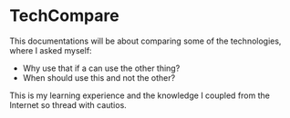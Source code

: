 # TechCompare

This documentations will be about comparing some of the technologies, where I asked myself:
- Why use that if a can use the other thing? 
- When should use this and not the other?


This is my learning experience and the knowledge I coupled from the Internet so thread with cautios.
